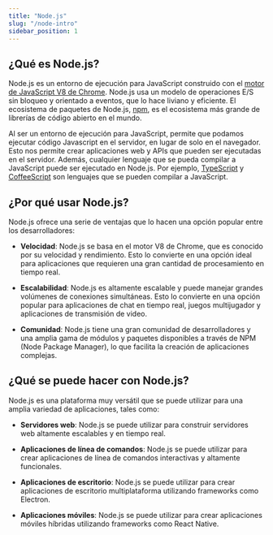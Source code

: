 ```yaml
---
title: "Node.js"
slug: "/node-intro"
sidebar_position: 1
---
```


## ¿Qué es Node.js?

Node.js es un entorno de ejecución para JavaScript construido con el [motor de JavaScript V8 de Chrome](https://developers.google.com/v8/). Node.js usa un modelo de operaciones E/S sin bloqueo y orientado a eventos, que lo hace liviano y eficiente. El ecosistema de paquetes de Node.js, [npm](https://github.com/npm), es el ecosistema más grande de librerías de código abierto en el mundo.

Al ser un entorno de ejecución para JavaScript, permite que podamos ejecutar código Javascript en el servidor, en lugar de solo en el navegador. Esto nos permite crear aplicaciones web y APIs que pueden ser ejecutadas en el servidor. Además, cualquier lenguaje que se pueda compilar a JavaScript puede ser ejecutado en Node.js. Por ejemplo, [TypeScript](https://www.typescriptlang.org/) y [CoffeeScript](https://coffeescript.org/) son lenguajes que se pueden compilar a JavaScript.

## ¿Por qué usar Node.js?

Node.js ofrece una serie de ventajas que lo hacen una opción popular entre los desarrolladores:

- **Velocidad**: Node.js se basa en el motor V8 de Chrome, que es conocido por su velocidad y rendimiento. Esto lo convierte en una opción ideal para aplicaciones que requieren una gran cantidad de procesamiento en tiempo real.

- **Escalabilidad**: Node.js es altamente escalable y puede manejar grandes volúmenes de conexiones simultáneas. Esto lo convierte en una opción popular para aplicaciones de chat en tiempo real, juegos multijugador y aplicaciones de transmisión de video.

- **Comunidad**: Node.js tiene una gran comunidad de desarrolladores y una amplia gama de módulos y paquetes disponibles a través de NPM (Node Package Manager), lo que facilita la creación de aplicaciones complejas.

## ¿Qué se puede hacer con Node.js?

Node.js es una plataforma muy versátil que se puede utilizar para una amplia variedad de aplicaciones, tales como:

- **Servidores web**: Node.js se puede utilizar para construir servidores web altamente escalables y en tiempo real.

- **Aplicaciones de línea de comandos**: Node.js se puede utilizar para crear aplicaciones de línea de comandos interactivas y altamente funcionales.

- **Aplicaciones de escritorio**: Node.js se puede utilizar para crear aplicaciones de escritorio multiplataforma utilizando frameworks como Electron.

- **Aplicaciones móviles**: Node.js se puede utilizar para crear aplicaciones móviles híbridas utilizando frameworks como React Native.
